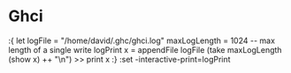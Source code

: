 # Ghci

:{
let logFile = "/home/david/.ghc/ghci.log"
    maxLogLength = 1024 -- max length of a single write
    logPrint x = appendFile logFile (take maxLogLength (show x) ++ "\n") >> print x
:}
:set -interactive-print=logPrint

